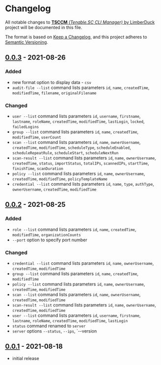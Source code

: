 # Changelog

All notable changes to [**TSCCM** *(Tenable.SC CLI Manager)* by LimberDuck][1] project will be documented in this file.

The format is based on [Keep a Changelog](https://keepachangelog.com/en/1.0.0/),
and this project adheres to [Semantic Versioning](https://semver.org/spec/v2.0.0.html).

## [0.0.3] - 2021-08-26

### Added

- new format option to display data - `csv`
- `audit-file --list` command lists parameters `id`, `name`, `createdTime`, `modifiedTime`, `filename`, `originalFilename`

### Changed

- `user --list` command lists parameters `id`, `username`, `firstname`, `lastname`, `roleName`, `createdTime`, `modifiedTime`, `lastLogin`, `locked`, `failedLogins`
- `group --list` command lists parameters `id`, `name`, `createdTime`, `modifiedTime`, `userCount`
- `scan --list` command lists parameters `id`, `name`, `ownerUsername`, `createdTime`, `modifiedTime`, `scheduleType`, `scheduleEnabled`, `scheduleRepeatRule`, `scheduleStart`, `scheduleNextRun`
- `scan-result --list` command lists parameters `id`, `name`, `ownerUsername`, `createdTime`, `status`, `importStatus`, `totalIPs`, `scannedIPs`, `startTime`, `finishTime`, `scanDuration`
- `policy --list` command lists parameters `id`, `name`, `ownerUsername`, `createdTime`, `modifiedTime`, `policyTemplateName`
- `credential --list` command lists parameters `id`, `name`, `type`, `authType`, `ownerUsername`, `createdTime`, `modifiedTime`

## [0.0.2] - 2021-08-25

### Added

- `role --list` command lists parameters `id`, `name`, `createdTime`, `modifiedTime`, `organizationCounts`
- `--port` option to specify port number

### Changed

- `credential --list` command lists parameters `id`, `name`, `ownerUsername`, `createdTime`, `modifiedTime`
- `group --list` command lists parameters `id`, `name`, `createdTime`, `modifiedTime`
- `policy --list` command lists parameters `id`, `name`, `ownerUsername`, `createdTime`, `modifiedTime`
- `scan --list` command lists parameters `id`, `name`, `ownerUsername`, `createdTime`, `modifiedTime`
- `scan-result --list` command lists parameters `id`, `name`, `ownerUsername`, `createdTime`, `modifiedTime`
- `user --list` command lists parameters `id`, `username`, `firstname`, `lastname`, `roleName`, `createdTime`, `modifiedTime`, `lastLogin`
- `status` command renamed to `server`
- `server` options `--status`, `--ips`, `--version

## [0.0.1] - 2021-08-18

- initial release



[0.0.3]: https://github.com/LimberDuck/tsccm/compare/v0.0.2...v0.0.3
[0.0.2]: https://github.com/LimberDuck/tsccm/compare/v0.0.1...v0.0.2
[0.0.1]: https://github.com/LimberDuck/tsccm/releases/tag/v0.0.1

[1]: https://github.com/LimberDuck/tsccm
